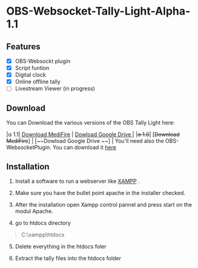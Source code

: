 # OBS-Websocket-Tally-Light-Alpha-1.1

## Features
 - [x] OBS-Websockt plugin
 - [x] Script funtion 
 - [x] Digital clock
 - [x] Online offline tally
 - [ ] Livestream Viewer (in progress)

## Download
You can Download the various versions of the OBS Tally Light here:

|α 1.1| [Download MediFire](https://www.mediafire.com/file/59v5fbqkgh50x2b/Tally.zip/file) | [Dowload Google Drive ](https://drive.google.com/file/d/166KBxtbutRRM6xPE5KKxYh8fDXpKXNNc/view?usp=sharing) |
|~~α 1.0~~| [~~Download MediFire~~] | [~~Dowload Google Drive ~~] |
You'll need also the OBS-WebsocketPlugin. You can download it [here](https://github.com/Palakis/obs-websocket/releases/tag/4.8.0)

## Installation
1.	Install a software to run a webserver like [XAMPP](https://www.apachefriends.org/de/index.html) .

3.	Make sure you have the bullet point apache in the installer checked.

4.	After the installation open Xampp control pannel and press start on the modul Apache.

5.	go to htdocs directory
> C:\xampp\htdocs
 5. Delete everything in the htdocs foler
 
 6. Extract the tally files into the htdocs folder


